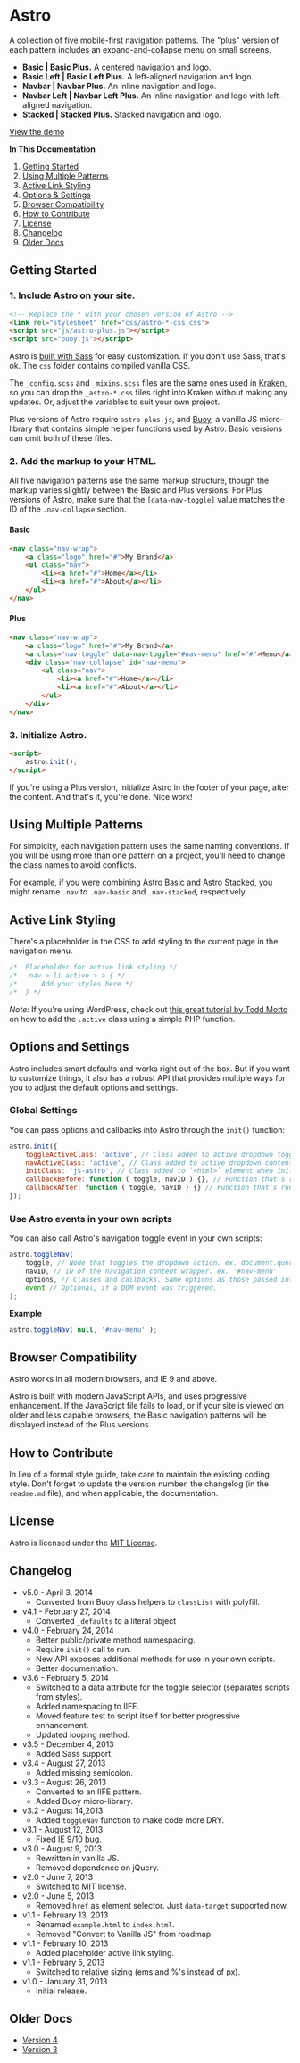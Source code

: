 # Astro
A collection of five mobile-first navigation patterns. The "plus" version of each pattern includes an expand-and-collapse menu on small screens.

* **Basic | Basic Plus.** A centered navigation and logo.
* **Basic Left | Basic Left Plus.** A left-aligned navigation and logo.
* **Navbar | Navbar Plus.** An inline navigation and logo.
* **Navbar Left | Navbar Left Plus.** An inline navigation and logo with left-aligned navigation.
* **Stacked | Stacked Plus.** Stacked navigation and logo.

[View the demo](http://cferdinandi.github.io/astro/)

**In This Documentation**

1. [Getting Started](#getting-started)
2. [Using Multiple Patterns](#using-multiple-patterns)
3. [Active Link Styling](#active-link-styling)
4. [Options & Settings](#options-and-settings)
5. [Browser Compatibility](#browser-compatibility)
6. [How to Contribute](#how-to-contribute)
7. [License](#license)
8. [Changelog](#changelog)
9. [Older Docs](#older-docs)



## Getting Started

### 1. Include Astro on your site.

```html
<!-- Replace the * with your chosen version of Astro -->
<link rel="stylesheet" href="css/astro-*-css.css">
<script src="js/astro-plus.js"></script>
<script src="buoy.js"></script>
```

Astro is [built with Sass](http://sass-lang.com/) for easy customization. If you don't use Sass, that's ok. The `css` folder contains compiled vanilla CSS.

The `_config.scss` and `_mixins.scss` files are the same ones used in [Kraken](http://cferdinandi.github.io/kraken/), so you can drop the `_astro-*.css` files right into Kraken without making any updates. Or, adjust the variables to suit your own project.

Plus versions of Astro require `astro-plus.js`, and [Buoy](http://cferdinandi.github.io/buoy/), a vanilla JS micro-library that contains simple helper functions used by Astro. Basic versions can omit both of these files.

### 2. Add the markup to your HTML.

All five navigation patterns use the same markup structure, though the markup varies slightly between the Basic and Plus versions. For Plus versions of Astro, make sure that the `[data-nav-toggle]` value matches the ID of the `.nav-collapse` section.

#### Basic

```html
<nav class="nav-wrap">
	<a class="logo" href="#">My Brand</a>
	<ul class="nav">
		<li><a href="#">Home</a></li>
		<li><a href="#">About</a></li>
	</ul>
</nav>
```

#### Plus

```html
<nav class="nav-wrap">
	<a class="logo" href="#">My Brand</a>
	<a class="nav-toggle" data-nav-toggle="#nav-menu" href="#">Menu</a>
	<div class="nav-collapse" id="nav-menu">
		<ul class="nav">
			<li><a href="#">Home</a></li>
			<li><a href="#">About</a></li>
		</ul>
	</div>
</nav>
```


### 3. Initialize Astro.

```html
<script>
	astro.init();
</script>
```

If you're using a Plus version, initialize Astro in the footer of your page, after the content. And that's it, you're done. Nice work!



## Using Multiple Patterns

For simpicity, each navigation pattern uses the same naming conventions. If you will be using more than one pattern on a project, you'll need to change the class names to avoid conflicts.

For example, if you were combining Astro Basic and Astro Stacked, you might rename `.nav` to `.nav-basic` and `.nav-stacked`, respectively.



## Active Link Styling

There's a placeholder in the CSS to add styling to the current page in the navigation menu.

```css
/*  Placeholder for active link styling */
/*  .nav > li.active > a { */
/*      Add your styles here */
/*  } */
```

*Note:* If you're using WordPress, check out [this great tutorial by Todd Motto](http://www.toddmotto.com/highlight-your-current-page-with-wordpress-conditionals) on how to add the `.active` class using a simple PHP function.



## Options and Settings

Astro includes smart defaults and works right out of the box. But if you want to customize things, it also has a robust API that provides multiple ways for you to adjust the default options and settings.

### Global Settings

You can pass options and callbacks into Astro through the `init()` function:

```javascript
astro.init({
	toggleActiveClass: 'active', // Class added to active dropdown toggles on small screens
	navActiveClass: 'active', // Class added to active dropdown content areas on small screens
	initClass: 'js-astro', // Class added to `<html>` element when initiated
	callbackBefore: function ( toggle, navID ) {}, // Function that's run before a dropdown is toggled
	callbackAfter: function ( toggle, navID ) {} // Function that's run after a dropdown is toggled
});
```

### Use Astro events in your own scripts

You can also call Astro's navigation toggle event in your own scripts:

```javascript
astro.toggleNav(
	toggle, // Node that toggles the dropdown action. ex. document.querySelector('#toggle')
	navID, // ID of the navigation content wrapper. ex. '#nav-menu'
	options, // Classes and callbacks. Same options as those passed into the init() function.
	event // Optional, if a DOM event was triggered.
);
```

**Example**

```javascript
astro.toggleNav( null, '#nav-menu' );
```


## Browser Compatibility

Astro works in all modern browsers, and IE 9 and above.

Astro is built with modern JavaScript APIs, and uses progressive enhancement. If the JavaScript file fails to load, or if your site is viewed on older and less capable browsers, the Basic navigation patterns will be displayed instead of the Plus versions.



## How to Contribute

In lieu of a formal style guide, take care to maintain the existing coding style. Don't forget to update the version number, the changelog (in the `readme.md` file), and when applicable, the documentation.



## License

Astro is licensed under the [MIT License](http://gomakethings.com/mit/).



## Changelog

* v5.0 - April 3, 2014
	* Converted from Buoy class helpers to `classList` with polyfill.
* v4.1 - February 27, 2014
	* Converted `_defaults` to a literal object
* v4.0 - February 24, 2014
	* Better public/private method namespacing.
	* Require `init()` call to run.
	* New API exposes additional methods for use in your own scripts.
	* Better documentation.
* v3.6 - February 5, 2014
	* Switched to a data attribute for the toggle selector (separates scripts from styles).
	* Added namespacing to IIFE.
	* Moved feature test to script itself for better progressive enhancement.
	* Updated looping method.
* v3.5 - December 4, 2013
	* Added Sass support.
* v3.4 - August 27, 2013
	* Added missing semicolon.
* v3.3 - August 26, 2013
	* Converted to an IIFE pattern.
	* Added Buoy micro-library.
* v3.2 - August 14,2013
	* Added `toggleNav` function to make code more DRY.
* v3.1 - August 12, 2013
	* Fixed IE 9/10 bug.
* v3.0 - August 9, 2013
	* Rewritten in vanilla JS.
	* Removed dependence on jQuery.
* v2.0 - June 7, 2013
	* Switched to MIT license.
* v2.0 - June 5, 2013
	* Removed `href` as element selector. Just `data-target` supported now.
* v1.1 - February 13, 2013
	* Renamed `example.html` to `index.html`.
	* Removed "Convert to Vanilla JS" from roadmap.
* v1.1 - February 10, 2013
	* Added placeholder active link styling.
* v1.1 - February 5, 2013
	* Switched to relative sizing (ems and %'s instead of px).
* v1.0 - January 31, 2013
	* Initial release.



## Older Docs

* [Version 4](https://github.com/cferdinandi/astro/tree/archive-v4)
* [Version 3](http://cferdinandi.github.io/astro/archive/v3/)